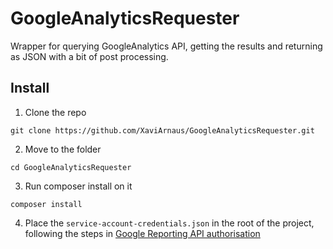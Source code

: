 # GoogleAnalyticsRequester

Wrapper for querying GoogleAnalytics API, getting the results and returning as JSON with a bit of post processing.

## Install

1. Clone the repo
  ```
  git clone https://github.com/XaviArnaus/GoogleAnalyticsRequester.git
  ```
2. Move to the folder
  ```
  cd GoogleAnalyticsRequester
  ```
3. Run composer install on it
  ```
  composer install
  ```
4. Place the `service-account-credentials.json` in the root of the project, following the steps in [Google Reporting API authorisation](https://developers.google.com/analytics/devguides/reporting/core/v3/coreDevguide#before)
